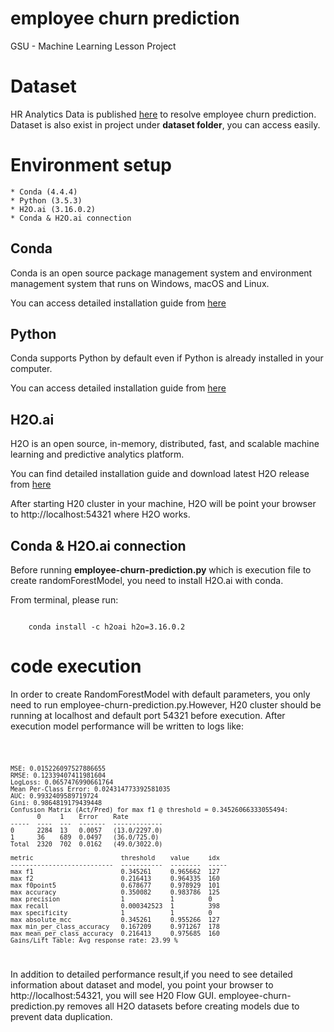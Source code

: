 # employee churn prediction

GSU - Machine Learning Lesson Project

# Dataset
HR Analytics Data is published [here](https://www.kaggle.com/ludobenistant/hr-analytics/downloads/HR_comma_sep.csv) to resolve employee churn prediction.
Dataset is also exist in project under <b>dataset folder</b>, you can access easily.

# Environment setup
    * Conda (4.4.4)
    * Python (3.5.3)
    * H2O.ai (3.16.0.2)
    * Conda & H2O.ai connection

## Conda
Conda is an open source package management system and environment management system that runs on Windows, macOS and Linux.

You can access detailed installation guide from [here](https://conda.io/docs/user-guide/install/index.html)

## Python
Conda supports Python by default even if Python is already installed in your computer.

You can access detailed installation guide from [here](https://conda.io/docs/user-guide/install/index.html#installing-conda-on-a-system-that-has-other-python-installations-or-packages)

## H2O.ai
H2O is an open source, in-memory, distributed, fast, and scalable machine learning and predictive analytics platform.

You can find detailed installation guide and download latest H2O release from [here](http://h2o-release.s3.amazonaws.com/h2o/rel-wheeler/2/index.html)

After starting H20 cluster in your machine, H2O will be point your browser to http://localhost:54321 where H2O works.

## Conda & H2O.ai connection
Before running <b>employee-churn-prediction.py</b> which is execution file to create randomForestModel, you need to install H2O.ai with conda.

From terminal, please run:

<code>
    conda install -c h2oai h2o=3.16.0.2
</code>

# code execution
In order to create RandomForestModel with default parameters, you only need to run employee-churn-prediction.py.However, H20 cluster should be running at localhost and default port 54321 before execution.
After execution model performance will be written to logs like:

<code>
                
    MSE: 0.015226097527886655
    RMSE: 0.12339407411981604
    LogLoss: 0.0657476990661764
    Mean Per-Class Error: 0.024314773392581035
    AUC: 0.9932409589719724
    Gini: 0.9864819179439448
    Confusion Matrix (Act/Pred) for max f1 @ threshold = 0.34526066333055494: 
           0     1    Error    Rate
    -----  ----  ---  -------  -------------
    0      2284  13   0.0057   (13.0/2297.0)
    1      36    689  0.0497   (36.0/725.0)
    Total  2320  702  0.0162   (49.0/3022.0)
    
    metric                       threshold    value     idx
    ---------------------------  -----------  --------  -----
    max f1                       0.345261     0.965662  127
    max f2                       0.216413     0.964335  160
    max f0point5                 0.678677     0.978929  101
    max accuracy                 0.350082     0.983786  125
    max precision                1            1         0
    max recall                   0.000342523  1         398
    max specificity              1            1         0
    max absolute_mcc             0.345261     0.955266  127
    max min_per_class_accuracy   0.167209     0.971267  178
    max mean_per_class_accuracy  0.216413     0.975685  160
    Gains/Lift Table: Avg response rate: 23.99 %
</code>

In addition to detailed performance result,if you need to see detailed information about dataset and model, you point your browser to http://localhost:54321, you will see H20 Flow GUI.
employee-churn-prediction.py removes all H2O datasets before creating models due to prevent data duplication.

 

